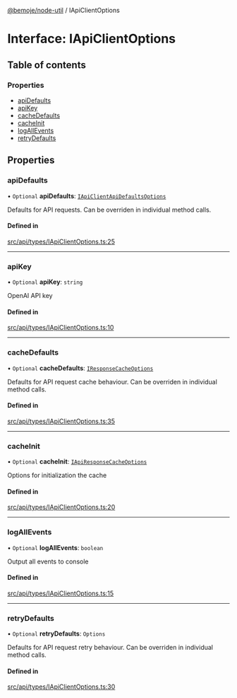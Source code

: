 [@bemoje/node-util](/docs/index.md) / IApiClientOptions

# Interface: IApiClientOptions

## Table of contents

### Properties

- [apiDefaults](/docs/interfaces/IApiClientOptions.md#apidefaults)
- [apiKey](/docs/interfaces/IApiClientOptions.md#apikey)
- [cacheDefaults](/docs/interfaces/IApiClientOptions.md#cachedefaults)
- [cacheInit](/docs/interfaces/IApiClientOptions.md#cacheinit)
- [logAllEvents](/docs/interfaces/IApiClientOptions.md#logallevents)
- [retryDefaults](/docs/interfaces/IApiClientOptions.md#retrydefaults)

## Properties

### apiDefaults

• `Optional` **apiDefaults**: [`IApiClientApiDefaultsOptions`](/docs/interfaces/IApiClientApiDefaultsOptions.md)

Defaults for API requests. Can be overriden in individual method calls.

#### Defined in

[src/api/types/IApiClientOptions.ts:25](https://github.com/bemoje/bemoje-node-util/blob/ca2fc78/src/api/types/IApiClientOptions.ts#L25)

___

### apiKey

• `Optional` **apiKey**: `string`

OpenAI API key

#### Defined in

[src/api/types/IApiClientOptions.ts:10](https://github.com/bemoje/bemoje-node-util/blob/ca2fc78/src/api/types/IApiClientOptions.ts#L10)

___

### cacheDefaults

• `Optional` **cacheDefaults**: [`IResponseCacheOptions`](/docs/interfaces/IResponseCacheOptions.md)

Defaults for API request cache behaviour. Can be overriden in individual method calls.

#### Defined in

[src/api/types/IApiClientOptions.ts:35](https://github.com/bemoje/bemoje-node-util/blob/ca2fc78/src/api/types/IApiClientOptions.ts#L35)

___

### cacheInit

• `Optional` **cacheInit**: [`IApiResponseCacheOptions`](/docs/interfaces/IApiResponseCacheOptions.md)

Options for initialization the cache

#### Defined in

[src/api/types/IApiClientOptions.ts:20](https://github.com/bemoje/bemoje-node-util/blob/ca2fc78/src/api/types/IApiClientOptions.ts#L20)

___

### logAllEvents

• `Optional` **logAllEvents**: `boolean`

Output all events to console

#### Defined in

[src/api/types/IApiClientOptions.ts:15](https://github.com/bemoje/bemoje-node-util/blob/ca2fc78/src/api/types/IApiClientOptions.ts#L15)

___

### retryDefaults

• `Optional` **retryDefaults**: `Options`

Defaults for API request retry behaviour. Can be overriden in individual method calls.

#### Defined in

[src/api/types/IApiClientOptions.ts:30](https://github.com/bemoje/bemoje-node-util/blob/ca2fc78/src/api/types/IApiClientOptions.ts#L30)
